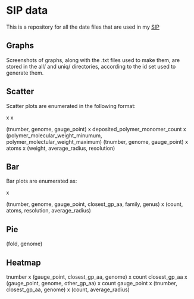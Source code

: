 # SIP data

This is a repository for all the date files that are used in my
[SIP](https://github.com/gabeorosan/pa-project/blob/master/SIP.md)

## Graphs

Screenshots of graphs, along with the .txt files used to make them, are stored in the all/ and uniq/ directories,
according to the id set used to generate them. 

## Scatter

Scatter plots are enumerated in the following format:

<color> x <x-axis> x <y-axis>

(tnumber, genome, gauge_point) x deposited_polymer_monomer_count x (polymer_molecular_weight_minumum, polymer_molectular_weight_maximum)
(tnumber, genome, gauge_point) x atoms x (weight, average_radius, resolution)

## Bar 

Bar plots are enumerated as:

<x-axis> x <y-axis>

(tnumber, genome, gauge_point, closest_gp_aa, family, genus) x (count, atoms, resolution, average_radius)

## Pie

<field>

(fold, genome)

## Heatmap

tnumber x (gauge_point, closest_gp_aa, genome) x count
closest_gp_aa x (gauge_point, genome, other_gp_aa) x count
gauge_point x (tnumber, closest_gp_aa, genome) x (count, average_radius)



